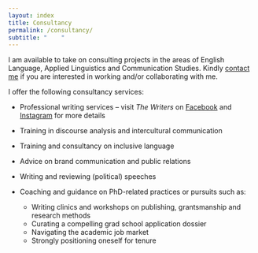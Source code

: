 ```yaml
---
layout: index
title: Consultancy
permalink: /consultancy/
subtitle: "    "
---
```

I am available to take on consulting projects in the areas of English Language, Applied Linguistics and Communication Studies. Kindly [contact me](mailto:narteynartey60@gmail.com) if you are interested in working and/or collaborating with me.

I offer the following consultancy services:

* Professional writing services – visit *The Writers* on [Facebook](https://www.facebook.com/Thewriters_gh-299715594001479) and [Instagram](https://www.instagram.com/thewriters_gh/) for more details
* T﻿raining in discourse analysis and intercultural communication
* T﻿raining and consultancy on inclusive language
* Advice on brand communication and public relations
* Writing and reviewing (political) speeches
* Coaching and guidance on PhD-related practices or pursuits such as:

  * Writing clinics and workshops on publishing, grantsmanship and research methods
  * Curating a compelling grad school application dossier
  * Navigating the academic job market
  * Strongly positioning oneself for tenure
